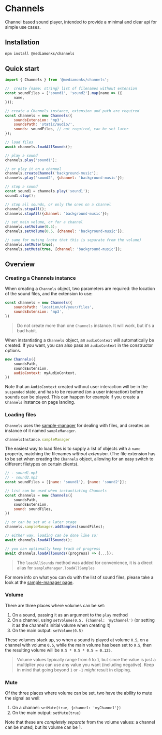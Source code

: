 # Channels
Channel based sound player, intended to provide a minimal and clear api for simple use cases.


## Installation
```sh
npm install @mediamonks/channels
```

## Quick start

```javascript
import { Channels } from '@mediamonks/channels';

//  create {name: string} list of filenames without extension 
const soundFiles = ['sound1', 'sound2'].map(name => ({
    name,
}));

// create a Channels instance, extension and path are required
const channels = new Channels({
    soundsExtension: 'mp3',
    soundsPath: 'static/audio/',
    sounds: soundFiles, // not required, can be set later
});

// load files
await channels.loadAllSounds();

// play a sound
channels.play('sound1');

// or play it on a channel
channels.createChannel('background-music');
channels.play('sound2', {channel: 'background-music'});

// stop a sound
const sound1 = channels.play('sound1');
sound1.stop();

// stop all sounds, or only the ones on a channel
channels.stopAll();
channels.stopAll({channel: 'background-music'});

// set main volume, or for a channel
channels.setVolume(0.5);
channels.setVolume(0.5, {channel: 'background-music'});

// same for muting (note that this is separate from the volume)
channels.setMute(true);
channels.setMute(true, {channel: 'background-music'});
```

## Overview


### Creating a Channels instance

When creating a `Channels` object, two parameters are required: the location of the sound files, and the extension to use:

```javascript
const channels = new Channels({
    soundsPath: 'location/of/your/files',
    soundsExtension: 'mp3',
})
```

> Do not create more than one `Channels` instance. It will work, but it's a bad habit.

When instantiating a `Channels` object, an `audioContext` will automatically be created. If you want, you can also pass an `audioContext` in the constructor options. 

```javascript
new Channels({
    soundsPath,
    soundsExtension,
    audioContext: myAudioContext,
})
```

Note that an `AudioContext` created without user interaction will be in the `suspended` state, and has to be resumed (on a user interaction) before sounds can be played. This can happen for example if you create a `Channels` instance on page landing.

### Loading files
`Channels` uses the [sample-manager](https://www.npmjs.com/package/sample-manager) for dealing with files, and creates an instance of it named `sampleManager`. 

```javascript
channelsInstance.sampleManager
```

The easiest way to load files is to supply a list of objects with a `name` property, matching the filenames *without extension*. (The file extension has to be set when creating the `Channels` object, allowing for an easy switch to different filetypes on certain clients).  

```javascript
// - sound1.mp3
// - sound2.mp3
const soundFiles = [{name: 'sound1'}, {name: 'sound2'}];

// list can be used when instantiating Channels 
const channels = new Channels({
    soundsPath,
    soundsExtension,
    sound: soundFiles,
})

// or can be set at a later stage
channels.sampleManager.addSamples(soundFiles);

// either way, loading can be done like so:
await channels.loadAllSounds();

// you can optionally keep track of progress
await channels.loadAllSounds((progress) => {...});
```
> The `loadAllSounds` method was added for convenience, it is a direct alias for `sampleManager.loadAllSamples`

For more info on what you can do with the list of sound files, please take a look at the [sample-manager page](https://www.npmjs.com/package/sample-manager).

### Volume

There are three places where volumes can be set:

1. On a sound, passing it as an argument to the `play` method
2. On a channel, using `setVolume(0.5, {channel: 'myChannel')` (or setting it as the channel's initial volume when creating it)
3. On the main output: `setVolume(0.5)`

These volumes stack up, so when a sound is played at volume `0.5`, on a channel with volume `0.5`, while the main volume has been set to `0.5`, then the resulting volume will be `0.5 * 0.5 * 0.5 = 0.125`. 

> Volume values typically range from `0` to `1`, but since the value is just a multiplier you can use any value you want (including negative). Keep in mind that going beyond `1` or `-1` *might* result in clipping.

### Mute

Of the three places where volume can be set, two have the ability to mute the signal as well: 
1. On a channel: `setMute(true, {channel: 'myChannel'})`
2. On the main output: `setMute(true)`

Note that these are *completely separate* from the volume values: a channel can be muted, but its volume can be 1.